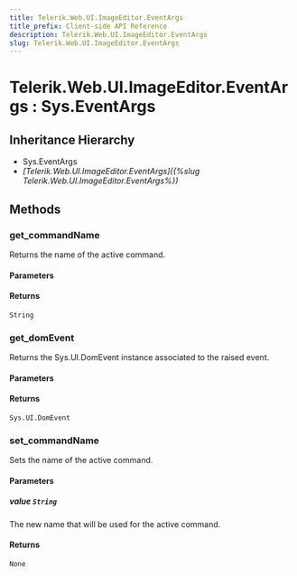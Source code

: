 ```yaml
---
title: Telerik.Web.UI.ImageEditor.EventArgs
title_prefix: Client-side API Reference
description: Telerik.Web.UI.ImageEditor.EventArgs
slug: Telerik.Web.UI.ImageEditor.EventArgs
---
```


# Telerik.Web.UI.ImageEditor.EventArgs : Sys.EventArgs 

## Inheritance Hierarchy

* Sys.EventArgs
* *[Telerik.Web.UI.ImageEditor.EventArgs]({%slug Telerik.Web.UI.ImageEditor.EventArgs%})*


## Methods

###  get_commandName

Returns the name of the active command.

#### Parameters

#### Returns

`String`

### get_domEvent

Returns the Sys.UI.DomEvent instance associated to the raised event.

#### Parameters

#### Returns

`Sys.UI.DomEvent` 
### set_commandName

Sets the name of the active command.

#### Parameters

##### value `String`

The new name that will be used for the active command.

#### Returns

`None`


